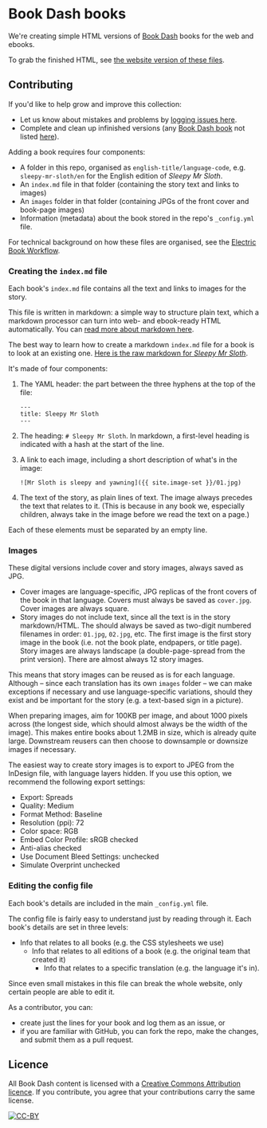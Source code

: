 # Book Dash books

We're creating simple HTML versions of [Book Dash](http://bookdash.org) books for the web and ebooks. 

To grab the finished HTML, see [the website version of these files](http://bookdash.github.io/bookdash-books/). 

## Contributing

If you'd like to help grow and improve this collection:

*	Let us know about mistakes and problems by [logging issues here](https://github.com/bookdash/bookdash-books/issues).
*	Complete and clean up infinished versions (any [Book Dash book](http://bookdash.org/see/books) not listed [here](http://bookdash.github.io/bookdash-books/)).

Adding a book requires four components:

*	A folder in this repo, organised as `english-title/language-code`, e.g. `sleepy-mr-sloth/en` for the English edition of *Sleepy Mr Sloth*.
*	An `index.md` file in that folder (containing the story text and links to images)
*	An `images` folder in that folder (containing JPGs of the front cover and book-page images)
*	Information (metadata) about the book stored in the repo's `_config.yml` file.

For technical background on how these files are organised, see the [Electric Book Workflow](https://github.com/electricbookworks/electric-book-workflow).

### Creating the `index.md` file

Each book's `index.md` file contains all the text and links to images for the story.

This file is written in markdown: a simple way to structure plain text, which a markdown processor can turn into web- and ebook-ready HTML automatically. You can [read more about markdown here](http://electricbookworks.github.io/electric-book-workflow/guide/03-markdown.html#markdown).

The best way to learn how to create a markdown `index.md` file for a book is to look at an existing one. [Here is the raw markdown for *Sleepy Mr Sloth*](https://raw.githubusercontent.com/bookdash/bookdash-books/gh-pages/sleepy-mr-sloth/en/index.md).

It's made of four components:

1. The YAML header: the part between the three hyphens at the top of the file:

	~~~
	---
	title: Sleepy Mr Sloth
	---
	~~~

2.	The heading: `# Sleepy Mr Sloth`. In markdown, a first-level heading is indicated with a hash at the start of the line.
3. A link to each image, including a short description of what's in the image:

	~~~
	![Mr Sloth is sleepy and yawning]({{ site.image-set }}/01.jpg)
	~~~

4.	The text of the story, as plain lines of text. The image always precedes the text that relates to it. (This is because in any book we, especially children, always take in the image before we read the text on a page.)

Each of these elements must be separated by an empty line.

### Images

These digital versions include cover and story images, always saved as JPG.

* Cover images are language-specific, JPG replicas of the front covers of the book in that language. Covers must always be saved as `cover.jpg`. Cover images are always square.
* Story images do not include text, since all the text is in the story markdown/HTML. The should always be saved as two-digit numbered filenames in order: `01.jpg`, `02.jpg`, etc. The first image is the first story image in the book (i.e. not the book plate, endpapers, or title page). Story images are always landscape (a double-page-spread from the print version). There are almost always 12 story images. 

This means that story images can be reused as is for each language. Although – since each translation has its own `images` folder – we can make exceptions if necessary and use language-specific variations, should they exist and be important for the story (e.g. a text-based sign in a picture).

When preparing images, aim for 100KB per image, and about 1000 pixels across (the longest side, which should almost always be the width of the image). This makes entire books about 1.2MB in size, which is already quite large. Downstream reusers can then choose to downsample or downsize images if necessary.

The easiest way to create story images is to export to JPEG from the InDesign file, with language layers hidden. If you use this option, we recommend the following export settings:

* Export: Spreads
* Quality: Medium
* Format Method: Baseline
* Resolution (ppi): 72
* Color space: RGB
* Embed Color Profile: sRGB checked
* Anti-alias checked
* Use Document Bleed Settings: unchecked
* Simulate Overprint unchecked

### Editing the config file

Each book's details are included in the main `_config.yml` file. 

The config file is fairly easy to understand just by reading through it. Each book's details are set in three levels:

*	Info that relates to all books (e.g. the CSS stylesheets we use)
	*	Info that relates to all editions of a book (e.g. the original team that created it)
		*	Info that relates to a specific translation (e.g. the language it's in).

Since even small mistakes in this file can break the whole website, only certain people are able to edit it. 

As a contributor, you can:

*	create just the lines for your book and log them as an issue, or
*	if you are familiar with GitHub, you can fork the repo, make the changes, and submit them as a pull request.

## Licence

All Book Dash content is licensed with a [Creative Commons Attribution licence](http://creativecommons.org/licenses/by/4.0/). If you contribute, you agree that your contributions carry the same license.

[![CC-BY](https://licensebuttons.net/l/by/4.0/80x15.png)](http://creativecommons.org/licenses/by/4.0/)
